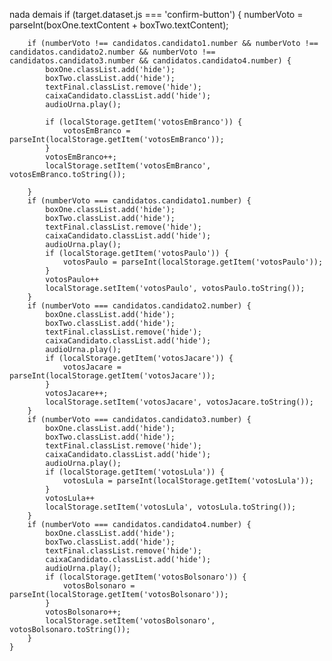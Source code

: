 nada demais
if (target.dataset.js === 'confirm-button') {
        numberVoto = parseInt(boxOne.textContent + boxTwo.textContent);

        if (numberVoto !== candidatos.candidato1.number && numberVoto !== candidatos.candidato2.number && numberVoto !== candidatos.candidato3.number && candidatos.candidato4.number) {
            boxOne.classList.add('hide');
            boxTwo.classList.add('hide');
            textFinal.classList.remove('hide');
            caixaCandidato.classList.add('hide');
            audioUrna.play();

            if (localStorage.getItem('votosEmBranco')) {
                votosEmBranco = parseInt(localStorage.getItem('votosEmBranco'));
            }
            votosEmBranco++;
            localStorage.setItem('votosEmBranco', votosEmBranco.toString());

        }
        if (numberVoto === candidatos.candidato1.number) {
            boxOne.classList.add('hide');
            boxTwo.classList.add('hide');
            textFinal.classList.remove('hide');
            caixaCandidato.classList.add('hide');
            audioUrna.play();
            if (localStorage.getItem('votosPaulo')) {
                votosPaulo = parseInt(localStorage.getItem('votosPaulo'));
            }
            votosPaulo++
            localStorage.setItem('votosPaulo', votosPaulo.toString());
        }
        if (numberVoto === candidatos.candidato2.number) {
            boxOne.classList.add('hide');
            boxTwo.classList.add('hide');
            textFinal.classList.remove('hide');
            caixaCandidato.classList.add('hide');
            audioUrna.play();
            if (localStorage.getItem('votosJacare')) {
                votosJacare = parseInt(localStorage.getItem('votosJacare'));
            }
            votosJacare++;
            localStorage.setItem('votosJacare', votosJacare.toString());
        }
        if (numberVoto === candidatos.candidato3.number) {
            boxOne.classList.add('hide');
            boxTwo.classList.add('hide');
            textFinal.classList.remove('hide');
            caixaCandidato.classList.add('hide');
            audioUrna.play();
            if (localStorage.getItem('votosLula')) {
                votosLula = parseInt(localStorage.getItem('votosLula'));
            }
            votosLula++
            localStorage.setItem('votosLula', votosLula.toString());
        }
        if (numberVoto === candidatos.candidato4.number) {
            boxOne.classList.add('hide');
            boxTwo.classList.add('hide');
            textFinal.classList.remove('hide');
            caixaCandidato.classList.add('hide');
            audioUrna.play();
            if (localStorage.getItem('votosBolsonaro')) {
                votosBolsonaro = parseInt(localStorage.getItem('votosBolsonaro'));
            }
            votosBolsonaro++;
            localStorage.setItem('votosBolsonaro', votosBolsonaro.toString());
        }
    }